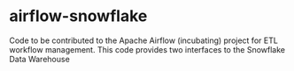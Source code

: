 # airflow-snowflake
Code to be contributed to the Apache Airflow (incubating) project for ETL workflow management. This code provides two interfaces to the Snowflake Data Warehouse


